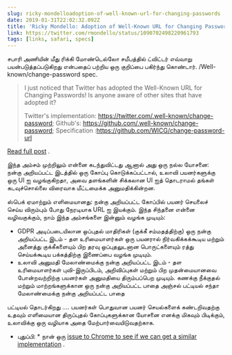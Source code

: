 ```yaml
---
slug: ricky-mondelloadoption-of-well-known-url-for-changing-passwords
date: 2019-01-31T22:02:32.092Z
title: 'Ricky Mondello: Adoption of Well-Known URL for Changing Passwords'
link: https://twitter.com/rmondello/status/1090702498220961793
tags: [links, safari, specs]
---
```

சபாரி அணியின் மீது ரிக்கி மோண்டெல்லோ சமீபத்தில் ட்விட்டர் எவ்வாறு பயன்படுத்தப்படுகிறது என்பதைப் பற்றிய ஒரு குறிப்பை பகிர்ந்து கொண்டார். /Well-known/change-password spec.

> I just noticed that Twitter has adopted the Well-Known URL for Changing Passwords! Is anyone aware of other sites that have adopted it?
> 
> Twitter's implementation: https://twitter.com/.well-known/change-password;
> Github's: https://github.com/.well-known/change-password;
> Specification :https://github.com/WICG/change-password-url

[Read full post](https://twitter.com/rmondello/status/1090702498220961793) .

இந்த அம்சம் முற்றிலும் என்னை கடந்துவிட்டது ஆனால் அது ஒரு நல்ல யோசனை: நன்கு அறியப்பட்ட இடத்தில் ஒரு கோப்பு கொடுக்கப்பட்டால், உலாவி பயனர்களுக்கு ஒரு UI ஐ வழங்குகிறதா, அவை தளங்களின் சிக்கலான UI ஐத் தொடராமல் தங்கள் கடவுச்சொல்லை விரைவாக மீட்டமைக்க அனுமதிக்கின்றன.

ஸ்பெக் ஏமாற்றும் எளிமையானது: நன்கு அறியப்பட்ட கோப்பில் பயனர் செயலைச் செய்ய விரும்பும் போது நேரடியாக URL ஐ இயக்கும். இந்த சிந்தனை என்னை வழிவகுக்கும், நாம் இந்த அம்சங்களை இன்னும் வழங்க முடியும்:

* GDPR அடிப்படையிலான ஒப்புதல் மாதிரிகள் (குக்கீ சம்மதத்திற்கு) ஒரு நன்கு அறியப்பட்ட இடம் - தள உரிமையாளர்கள் ஒரு பயனரால் நிர்வகிக்கக்கூடிய மற்றும் அனைத்து குக்கீகளையும் பிற தரவு ஒப்புதலுடனான பொருட்களையும் ரத்து செய்யக்கூடிய பக்கத்திற்கு இணைப்பை வழங்க முடியும்.
* உலாவி அனுமதி மேலாண்மைக்கு நன்கு அறியப்பட்ட இடம் - தள உரிமையாளர்கள் புவி-இருப்பிடம், அறிவிப்புகள் மற்றும் பிற முதன்மையானவை போன்றவற்றிற்கு பயனர்கள் அனுமதியை திரும்பப்பெற முடியும்.
கணக்கு நீக்குதல் மற்றும் மாற்றங்களுக்கான ஒரு நன்கு அறியப்பட்ட பாதை
அஞ்சல் பட்டியல் சந்தா மேலாண்மைக்கு நன்கு அறியப்பட்ட பாதை

பட்டியல் தொடர்கிறது .... பயனர்கள் பொதுவான பயனர் செயல்களைக் கண்டறிவதற்கு உதவும் எளிமையான திருப்புதல் கோப்புகளுக்கான யோசனை எனக்கு மிகவும் பிடிக்கும், உலாவிக்கு ஒரு வழியாக அதை மேற்பார்வையிடுவதற்காக.

* புதுப்பி: * நான் ஒரு [issue to Chrome to see if we can get a similar implementation](https://bugs.chromium.org/p/chromium/issues/detail?id=927473) .